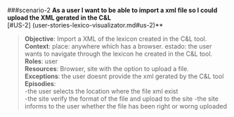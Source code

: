###scenario-2
**As a user I want to be able to import a xml file so I could upload the XML gerated in the C&L**  
[#US-2] (user-stories-lexico-visualizator.md#us-2)**

> **Objective**: Import a XML of the lexicon created in the C&L tool.  
> **Context**: place: anywhere which has a browser. estado: the user wants to navigate through the lexicon he created in the C&L tool.  
> **Roles**:  user  
> **Resources**: Browser, site with the option to upload a file.  
> **Exceptions**: the user doesnt provide the xml gerated by the C&L tool  
> **Episodies**:  
>  -the user selects the location where the file xml exist  
>  -the site verify the format of the file and upload to the site
>  -the site informs to the user whether the file has been right or worng uploaded  
